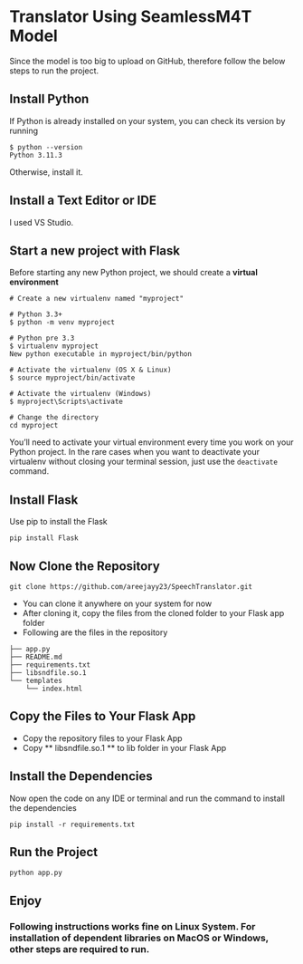 # Translator Using SeamlessM4T Model

Since the model is too big to upload on GitHub, therefore follow the below steps to run the project.

## Install Python
If Python is already installed on your system, you can check its version by running
```
$ python --version
Python 3.11.3
```
Otherwise, install it.
## Install a Text Editor or IDE
I used VS Studio.

## Start a new project with Flask
Before starting any new Python project, we should create a **virtual environment**
```
# Create a new virtualenv named "myproject"

# Python 3.3+
$ python -m venv myproject

# Python pre 3.3
$ virtualenv myproject
New python executable in myproject/bin/python

# Activate the virtualenv (OS X & Linux)
$ source myproject/bin/activate

# Activate the virtualenv (Windows)
$ myproject\Scripts\activate

# Change the directory
cd myproject
```
You’ll need to activate your virtual environment every time you work on your Python project. In the rare cases when you want to deactivate your virtualenv without closing your terminal session, just use the `deactivate` command.

## Install Flask
Use pip to install the Flask
```
pip install Flask 
```
## Now Clone the Repository
```
git clone https://github.com/areejayy23/SpeechTranslator.git
```
- You can clone it anywhere on your system for now
-  After cloning it, copy the files from the cloned folder to your Flask app folder
-  Following are the files in the repository
```
├── app.py
├── README.md
├── requirements.txt
├── libsndfile.so.1
└── templates
    └── index.html
```
## Copy the Files to Your Flask App
- Copy the repository files to your Flask App
- Copy ** libsndfile.so.1 ** to lib folder in your Flask App
## Install the Dependencies
Now open the code on any IDE or terminal and run the command to install the dependencies
```
pip install -r requirements.txt
```
## Run the Project

```python app.py```

## Enjoy
### Following instructions works fine on Linux System. For installation of dependent libraries on MacOS or Windows, other steps are required to run.

